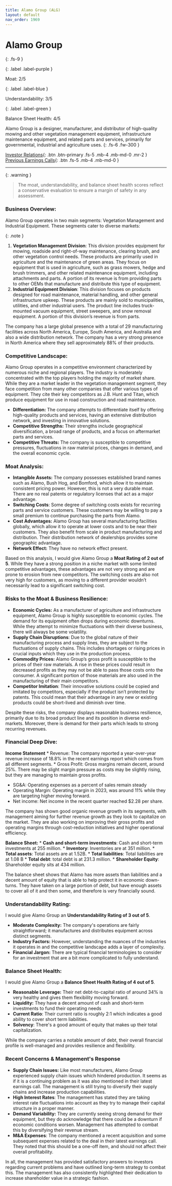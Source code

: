 ```yaml
---
title: Alamo Group (ALG)
layout: default
nav_order: 1969
---
```


# Alamo Group
{: .fs-9 }

{: .label .label-purple }

Moat: 2/5

{: .label .label-blue }

Understandability: 3/5

{: .label .label-green }

Balance Sheet Health: 4/5

Alamo Group is a designer, manufacturer, and distributor of high-quality mowing and other vegetation management equipment, infrastructure maintenance equipment, and related parts and services, primarily for governmental, industrial and agriculture uses.
{: .fs-6 .fw-300 }

[Investor Relations](https://www.google.com/search?q=ALG+investor+relations){: .btn .btn-primary .fs-5 .mb-4 .mb-md-0 .mr-2 }
[Previous Earnings Calls](https://discountingcashflows.com/company/ALG/transcripts/){: .btn .fs-5 .mb-4 .mb-md-0 }

---

{: .warning }
>The moat, understandability, and balance sheet health scores reflect a conservative evaluation to ensure a margin of safety in any assessment.



### Business Overview:

Alamo Group operates in two main segments: Vegetation Management and Industrial Equipment. These segments cater to diverse markets:

{: .note }
1.  **Vegetation Management Division**: This division provides equipment for mowing, roadside and right-of-way maintenance, clearing brush, and other vegetation control needs. These products are primarily used in agriculture and the maintenance of green areas. They focus on equipment that is used in agriculture, such as grass mowers, hedge and brush trimmers, and other related maintenance equipment, including attachments and parts. A portion of its revenue is from providing parts to other OEMs that manufacture and distribute this type of equipment.
2.   **Industrial Equipment Division**: This division focuses on products designed for road maintenance, material handling, and other general infrastructure upkeep.  These products are mainly sold to municipalities, utilities, and other industrial users. The product line includes truck-mounted vacuum equipment, street sweepers, and snow removal equipment. A portion of this division’s revenue is from parts.

The company has a large global presence with a total of 29 manufacturing facilities across North America, Europe, South America, and Australia and also a wide distribution network. The company has a very strong presence in North America where they sell approximately 88% of their products.

### Competitive Landscape:

Alamo Group operates in a competitive environment characterized by numerous niche and regional players. The industry is moderately concentrated with the top players holding the majority of market share. While they are a market leader in the vegetation management segment, they face competition from many other companies that offer various types of equipment. They cite their key competitors as J.B. Hunt and Titan, which produce equipment for use in road construction and road maintenance.

*   **Differentiation:** The company attempts to differentiate itself by offering high-quality products and services, having an extensive distribution network, and investing in innovative solutions.
*   **Competitive Strengths:** Their strengths include geographical diversification, a broad range of products, and a focus on aftermarket parts and services.
*   **Competitive Threats:** The company is susceptible to competitive pressures, fluctuations in raw material prices, changes in demand, and the overall economic cycle.

### Moat Analysis:

*   **Intangible Assets:** The company possesses established brand names such as Alamo, Bush Hog, and Bomford, which allow it to maintain consistent pricing power. However, this is not a very durable moat. There are no real patents or regulatory licenses that act as a major advantage.
*   **Switching Costs**: Some degree of switching costs exists for recurring parts and service customers. These customers may be willing to pay a small premium to continue purchasing the parts from Alamo.
*   **Cost Advantages:** Alamo Group has several manufacturing facilities globally, which allow it to operate at lower costs and to be near their customers. They also benefit from scale in product manufacturing and distribution. Their distribution network of dealerships provides some geographic advantage.
*  **Network Effect:** They have no network effect present.

Based on this analysis, I would give Alamo Group a **Moat Rating of 2 out of 5**. While they have a strong position in a niche market with some limited competitive advantages, these advantages are not very strong and are prone to erosion from new competitors. The switching costs are also not very high for customers, as moving to a different provider wouldn’t necessarily lead to a significant switching cost.

### Risks to the Moat & Business Resilience:

*   **Economic Cycles:** As a manufacturer of agriculture and infrastructure equipment, Alamo Group is highly susceptible to economic cycles. The demand for its equipment often drops during economic downturns. While they attempt to minimize fluctuations with their diverse business, there will always be some volatility.
*  **Supply Chain Disruptions**: Due to the global nature of their manufacturing process and supply lines, they are subject to the fluctuations of supply chains. This includes shortages or rising prices in crucial inputs which they use in the production process.
*   **Commodity Prices:** Alamo Group’s gross profit is susceptible to the prices of their raw materials. A rise in these prices could result in decreased profits as they may not be able to pass those costs onto the consumer. A significant portion of those materials are also used in the manufacturing of their main competitors.
*   **Competitor Imitation**: Their innovative solutions could be copied and imitated by competitors, especially if the product isn’t protected by patents. This could mean that their advantage in any new or existing products could be short-lived and diminish over time.

Despite these risks, the company displays reasonable business resilience, primarily due to its broad product line and its position in diverse end-markets. Moreover, there is demand for their parts which leads to strong recurring revenues.

### Financial Deep Dive:

**Income Statement**
    * Revenue: The company reported a year-over-year revenue increase of 18.8% in the recent earnings report which comes from all different segments.
    * Gross Profit: Gross margins remain decent, around 25%. There may be slight margin pressure as costs may be slightly rising, but they are managing to maintain gross profits.

   * SG&A: Operating expenses as a percent of sales remain steady
   * Operating Margin: Operating margin in 2023, was around 11% while they are targeting higher moving forward.
   * Net income: Net income in the recent quarter reached $2.28 per share.

The company has shown good organic revenue growth in its segments, with management aiming for further revenue growth as they look to capitalize on the market. They are also working on improving their gross profits and operating margins through cost-reduction initiatives and higher operational efficiency.

**Balance Sheet:**
    *   **Cash and short-term investments**: Cash and short-term investments at 255 million.
    *   **Inventory**: Inventories are at 351 million.
    *   **Total assets**: Total assets are at 1.52B.
    *   **Total liabilities**: Total liabilities are at 1.08 B
    *   **Total debt**: total debt is at 231.3 million.
    *   **Shareholder Equity**: Shareholder equity sits at 434 million.

The balance sheet shows that Alamo has more assets than liabilities and a decent amount of equity that is able to help protect it in economic down-turns. They have taken on a large portion of debt, but have enough assets to cover all of it and then some, and therefore is very financially sound.

### Understandability Rating:

I would give Alamo Group an **Understandability Rating of 3 out of 5**.

*   **Moderate Complexity:** The company's operations are fairly straightforward; it manufactures and distributes equipment across distinct segments.
*   **Industry Factors:** However, understanding the nuances of the industries it operates in and the competitive landscape adds a layer of complexity.
*   **Financial Jargon:** There are typical financial terminologies to consider for an investment that are a bit more complicated to fully understand.

### Balance Sheet Health:

I would give Alamo Group a **Balance Sheet Health Rating of 4 out of 5**.

*   **Reasonable Leverage:** Their net debt-to-capital ratio of around 34% is very healthy and gives them flexibility moving forward.
*   **Liquidity:** They have a decent amount of cash and short-term investments to fund their operating needs
*   **Current Ratio**: Their current ratio is roughly 2:1 which indicates a good ability to cover short term liabilities.
*   **Solvency**: There's a good amount of equity that makes up their total capitalization.

While the company carries a notable amount of debt, their overall financial profile is well-managed and provides resilience and flexibility.

### Recent Concerns & Management's Response

*  **Supply Chain Issues:** Like most manufacturers, Alamo Group experienced supply chain issues which hindered production. It seems as if it is a continuing problem as it was also mentioned in their latest earnings call. The management is still trying to diversify their supply chains and increase production capabilities.
* **High Interest Rates**: The management has stated they are taking interest rate fluctuations into account as they try to manage their capital structure in a proper manner.
*   **Demand Variability:** They are currently seeing strong demand for their equipment, but they do acknowledge that there could be a downturn if economic conditions worsen. Management has attempted to combat this by diversifying their revenue stream.
*  **M&A Expenses**: The company mentioned a recent acquisition and some subsequent expenses related to the deal in their latest earnings call. They noted that this should be a one-off item, and should not affect their overall profitability.

In all, the management has provided satisfactory answers to investors regarding current problems and have outlined long-term strategy to combat this. The management has also consistently highlighted their dedication to increase shareholder value in a strategic fashion.